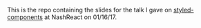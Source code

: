 This is the repo containing the slides for the talk I gave on [styled-components](https://github.com/styled-components/styled-components) at NashReact on 01/16/17.
